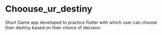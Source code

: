 # Choouse_ur_destiny
Short Game app developed to practice flutter with which user can choose their destiny based on their choice of decision
